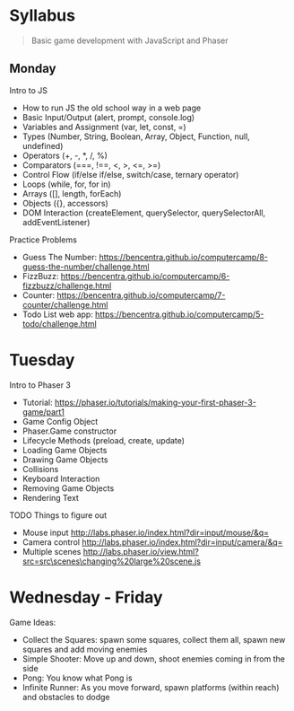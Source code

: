 # Syllabus

> Basic game development with JavaScript and Phaser

## Monday

Intro to JS
* How to run JS the old school way in a web page
* Basic Input/Output (alert, prompt, console.log)
* Variables and Assignment (var, let, const, =)
* Types (Number, String, Boolean, Array, Object, Function, null, undefined)
* Operators (+, -, *, /, %)
* Comparators (===, !==, <, >, <=, >=)
* Control Flow (if/else if/else, switch/case, ternary operator)
* Loops (while, for, for in)
* Arrays ([], length, forEach)
* Objects ({}, accessors)
* DOM Interaction (createElement, querySelector, querySelectorAll, addEventListener)

Practice Problems
* Guess The Number: https://bencentra.github.io/computercamp/8-guess-the-number/challenge.html 
* FizzBuzz: https://bencentra.github.io/computercamp/6-fizzbuzz/challenge.html
* Counter: https://bencentra.github.io/computercamp/7-counter/challenge.html
* Todo List web app: https://bencentra.github.io/computercamp/5-todo/challenge.html 

# Tuesday 

Intro to Phaser 3
* Tutorial: https://phaser.io/tutorials/making-your-first-phaser-3-game/part1
* Game Config Object
* Phaser.Game constructor
* Lifecycle Methods (preload, create, update)
* Loading Game Objects
* Drawing Game Objects
* Collisions
* Keyboard Interaction
* Removing Game Objects
* Rendering Text

TODO Things to figure out
* Mouse input http://labs.phaser.io/index.html?dir=input/mouse/&q=
* Camera control http://labs.phaser.io/index.html?dir=input/camera/&q=
* Multiple scenes http://labs.phaser.io/view.html?src=src\scenes\changing%20large%20scene.js

# Wednesday - Friday

Game Ideas:
* Collect the Squares: spawn some squares, collect them all, spawn new squares and add moving enemies
* Simple Shooter: Move up and down, shoot enemies coming in from the side
* Pong: You know what Pong is
* Infinite Runner: As you move forward, spawn platforms (within reach) and obstacles to dodge